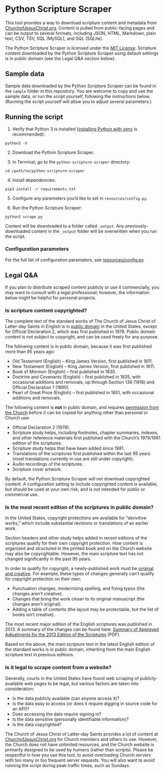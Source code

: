 # Python Scripture Scraper

This tool provides a way to download scripture content and metadata from [ChurchofJesusChrist.org](https://www.churchofjesuschrist.org/?lang=eng). Content is pulled from public-facing pages and can be output to several formats, including JSON, HTML, Markdown, plain text, CSV, TSV, SQL (MySQL), and SQL (SQLite).

The Python Scripture Scraper is licensed under the [MIT License](https://github.com/samuelbradshaw/python-scripture-scraper/blob/main/LICENSE). Scripture content downloaded by the Python Scripture Scraper using default settings is in public domain (see the Legal Q&A section below).


## Sample data

Sample data downloaded by the Python Scripture Scraper can be found in the `sample` folder in this repository. You are welcome to copy and use the sample data, or run the script yourself, following the instructions below. (Running the script yourself will allow you to adjust several parameters.)


## Running the script

1. Verify that Python 3 is installed ([installing Python with venv](https://gist.github.com/samuelbradshaw/932d48ef1eff07e288e25e4355dbce5d) is recommended):

```
python3 -V
```

2. Download the Python Scripture Scraper.

3. In Terminal, go to the `python-scripture-scraper` directory:

```
cd /path/to/python-scripture-scraper
```

4. Install dependencies:

```
pip3 install -r requirements.txt
```

5. Configure any parameters you’d like to set in `resources/config.py`.

6. Run the Python Scripture Scraper:

```
python3 scrape.py
```

Content will be downloaded to a folder called `_output`. Any previously-downloaded content in the `_output` folder will be overwritten when you run the script.


### Configuration parameters

For the full list of configuration paramaters, see [resources/config.py](https://github.com/samuelbradshaw/python-scripture-scraper/blob/main/resources/config.py)

## Legal Q&A

If you plan to distribute scraped content publicly or use it commercially, you may want to consult with a legal professional; however, the information below might be helpful for personal projects.


### Is scripture content copyrighted?

The complete text of the standard works of The Church of Jesus Christ of Latter-day Saints in English is in [public domain](https://en.wikipedia.org/wiki/Public_domain) in the United States, except for Official Declaration 2, which was first published in 1978. Public domain content is not subject to copyright, and can be used freely for any purpose.

The following content is in public domain, because it was first published more than 95 years ago:

- Old Testament (English) – King James Version, first published in 1611.
- New Testament (English) – King James Version, first published in 1611.
- Book of Mormon (English) – first published in 1830.
- Doctrine and Covenants (English) – first published in 1835, with occasional additions and removals, up through Section 138 (1918) and Official Declaration 1 (1890).
- Pearl of Great Price (English) – first published in 1851, with occasional additions and removals.

The following content is **not** in public domain, and requires [permission from the Church](https://permissions.churchofjesuschrist.org) before it can be copied for anything other than personal or Church use:

- Official Declaration 2 (1978).
- Scripture study helps, including footnotes, chapter summaries, indexes, and other reference materials first published with the Church’s 1979/1981 edition of the scriptures.
- Scripture study helps that have been added since 1981.
- Translations of the scriptures first published within the last 95 years (most translations currently in use are still under copyright).
- Audio recordings of the scriptures.
- Scripture cover artwork.

By default, the Python Scripture Scraper will not download copyrighted content. A configuration setting to include copyrighted content is available, but should be used at your own risk, and is not intended for public or commercial use.


### Is the most recent edition of the scriptures in public domain?

In the United States, copyright protections are available for “derivitive works,” which include substantial revisions or translations of an earlier work.

Section headers and other study helps added in recent editions of the scriptures qualify for their own copyright protection. How content is organized and structured in the printed book and on the Church website may also be copyrightable. However, the main scripture text has not changed significantly in the past 95 years.

In order to qualify for copyright, a newly-published work must be [original and creative](https://copyright.uslegal.com/enumerated-categories-of-copyrightable-works/creativity-requirement/). For example, these types of changes generally can’t qualify for copyright protection on their own:

- Punctuation changes, modernizing spelling, and fixing typos (the changes aren’t creative).
- Changes that bring the work closer to its original manuscript (the changes aren’t original).
- Adding a table of contents (the layout may be protectable, but the list of books isn’t creative).

The most recent major edition of the English scriptures was published in 2013. A summary of the changes can be found here: [Summary of Approved Adjustments for the 2013 Edition of the Scriptures](https://www.churchofjesuschrist.org/bc/content/shared/content/english/pdf/scriptures/approved-adjustments_eng.pdf) (PDF).

Based on the above, the main scripture text in the latest English edition of the standard works is in public domain, inheriting from the main English scripture text in previous editions.


### Is it legal to scrape content from a website?

Generally, courts in the United States have found web scraping of publicly-available web pages to be legal, but various factors are taken into consideration:

- Is the data publicly available (can anyone access it)?
- Is the data easy to access (or does it require digging in source code for an API)?
- Does accessing the data require signing in?
- Is the data sensitive (personally identifiable information)?
- Is the data copyrighted?

The Church of Jesus Christ of Latter-day Saints provides a lot of content at [ChurchofJesusChrist.org](https://www.churchofjesuschrist.org/?lang=eng) for Church members and others to use. However, the Church does not have unlimited resources, and the Church website is primarily designed to be used by humans (rather than scripts). Please be respectful in how you use this tool, to avoid overloading Church servers with too many or too frequent server requests. You will also want to avoid running the script during peak traffic times, such as Sundays.
